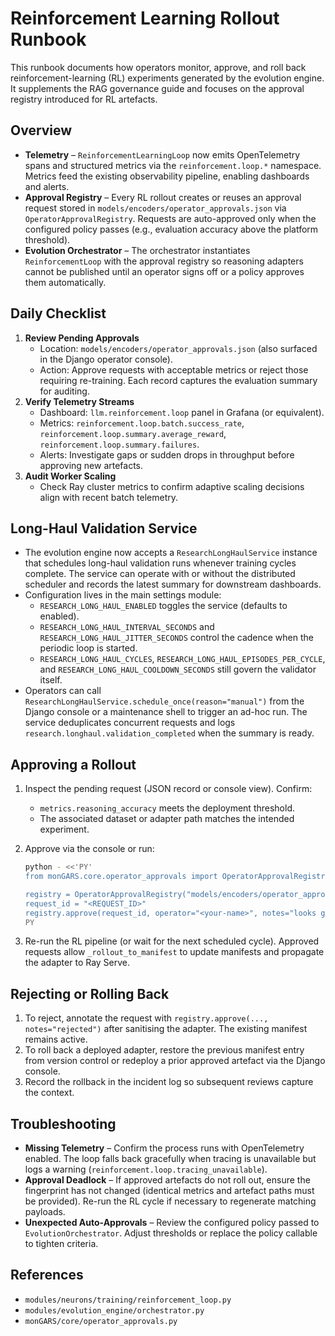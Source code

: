 # Reinforcement Learning Rollout Runbook

This runbook documents how operators monitor, approve, and roll back
reinforcement-learning (RL) experiments generated by the evolution engine. It
supplements the RAG governance guide and focuses on the approval registry
introduced for RL artefacts.

## Overview

- **Telemetry** – `ReinforcementLearningLoop` now emits OpenTelemetry spans and
  structured metrics via the `reinforcement.loop.*` namespace. Metrics feed the
  existing observability pipeline, enabling dashboards and alerts.
- **Approval Registry** – Every RL rollout creates or reuses an approval
  request stored in `models/encoders/operator_approvals.json` via
  `OperatorApprovalRegistry`. Requests are auto-approved only when the configured
  policy passes (e.g., evaluation accuracy above the platform threshold).
- **Evolution Orchestrator** – The orchestrator instantiates
  `ReinforcementLoop` with the approval registry so reasoning adapters cannot be
  published until an operator signs off or a policy approves them automatically.

## Daily Checklist

1. **Review Pending Approvals**
   - Location: `models/encoders/operator_approvals.json` (also surfaced in the
     Django operator console).
   - Action: Approve requests with acceptable metrics or reject those requiring
     re-training. Each record captures the evaluation summary for auditing.
2. **Verify Telemetry Streams**
   - Dashboard: `llm.reinforcement.loop` panel in Grafana (or equivalent).
   - Metrics: `reinforcement.loop.batch.success_rate`,
     `reinforcement.loop.summary.average_reward`,
     `reinforcement.loop.summary.failures`.
   - Alerts: Investigate gaps or sudden drops in throughput before approving
     new artefacts.
3. **Audit Worker Scaling**
   - Check Ray cluster metrics to confirm adaptive scaling decisions align with
     recent batch telemetry.

## Long-Haul Validation Service

- The evolution engine now accepts a `ResearchLongHaulService` instance that
  schedules long-haul validation runs whenever training cycles complete. The
  service can operate with or without the distributed scheduler and records the
  latest summary for downstream dashboards.
- Configuration lives in the main settings module:
  - `RESEARCH_LONG_HAUL_ENABLED` toggles the service (defaults to enabled).
  - `RESEARCH_LONG_HAUL_INTERVAL_SECONDS` and
    `RESEARCH_LONG_HAUL_JITTER_SECONDS` control the cadence when the periodic
    loop is started.
  - `RESEARCH_LONG_HAUL_CYCLES`, `RESEARCH_LONG_HAUL_EPISODES_PER_CYCLE`, and
    `RESEARCH_LONG_HAUL_COOLDOWN_SECONDS` still govern the validator itself.
- Operators can call `ResearchLongHaulService.schedule_once(reason="manual")`
  from the Django console or a maintenance shell to trigger an ad-hoc run. The
  service deduplicates concurrent requests and logs
  `research.longhaul.validation_completed` when the summary is ready.

## Approving a Rollout

1. Inspect the pending request (JSON record or console view). Confirm:
   - `metrics.reasoning_accuracy` meets the deployment threshold.
   - The associated dataset or adapter path matches the intended experiment.
2. Approve via the console or run:

   ```bash
   python - <<'PY'
   from monGARS.core.operator_approvals import OperatorApprovalRegistry

   registry = OperatorApprovalRegistry("models/encoders/operator_approvals.json")
   request_id = "<REQUEST_ID>"
   registry.approve(request_id, operator="<your-name>", notes="looks good")
   PY
   ```

3. Re-run the RL pipeline (or wait for the next scheduled cycle). Approved
   requests allow `_rollout_to_manifest` to update manifests and propagate the
   adapter to Ray Serve.

## Rejecting or Rolling Back

1. To reject, annotate the request with `registry.approve(..., notes="rejected")`
   after sanitising the adapter. The existing manifest remains active.
2. To roll back a deployed adapter, restore the previous manifest entry from
   version control or redeploy a prior approved artefact via the Django console.
3. Record the rollback in the incident log so subsequent reviews capture the
   context.

## Troubleshooting

- **Missing Telemetry** – Confirm the process runs with OpenTelemetry enabled.
  The loop falls back gracefully when tracing is unavailable but logs a warning
  (`reinforcement.loop.tracing_unavailable`).
- **Approval Deadlock** – If approved artefacts do not roll out, ensure the
  fingerprint has not changed (identical metrics and artefact paths must be
  provided). Re-run the RL cycle if necessary to regenerate matching payloads.
- **Unexpected Auto-Approvals** – Review the configured policy passed to
  `EvolutionOrchestrator`. Adjust thresholds or replace the policy callable to
  tighten criteria.

## References

- `modules/neurons/training/reinforcement_loop.py`
- `modules/evolution_engine/orchestrator.py`
- `monGARS/core/operator_approvals.py`
